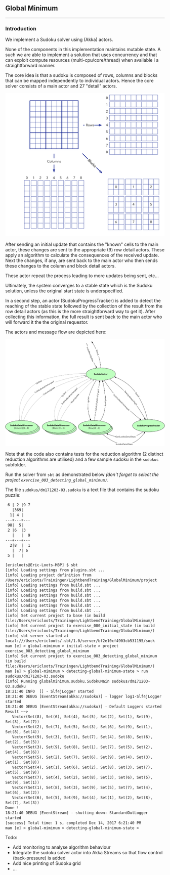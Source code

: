 ## Global Minimum

---

### Introduction

We implement a Sudoku solver using (Akka) actors.

None of the components in this implementation maintains mutable state. A such we are able to implement a solution that uses concurrency and that can exploit compute resources (multi-cpu/core/thread) when available i a straightforward manner.

The core idea is that a sudoku is composed of rows, columns and blocks that can be mapped independently to individual actors. Hence the core solver consists of a main actor and 27 "detail" actors.

![Sudoku decomposition](images/sudokuDecomposition.png)

After sending an initial update that contains the "known" cells to the main actor, these changes are sent to the appropriate (9) row detail actors. These apply an algorithm to calculate the consequences of the received update. Next
the changes, if any, are sent back to the main actor who then sends these changes to the column and block detail actors.

These actor repeat the process leading to more updates being
sent, etc...

Ultimately, the system converges to a stable state which is the Sudoku solution, unless the original start state is underspecified.

In a second step, an actor (SudokuProgressTracker) is added to
detect the reaching of the stable state followed by the collection
of the result from the row detail actors (as this is the more straightforward way to get it). After collecting this information,
the full result is sent back to the main actor who will forward it the the original requestor.

The actors and message flow are depicted here:

![Actors and message flow](images/sudokuActors.png)

Note that the code also contains tests for the reduction algorithm (2 distinct reduction algorithms are utilised) and a few sample sudoku in the `sudokus` subfolder.

Run the solver from `sbt` as demonstrated below _(don't forget to select the project `exercise_003_detecting_global_minimum)`_.

The file `sudokus/dm171203-03.sudoku` is a text file that contains the sudoku puzzle:

```
 6 | 2 |9 7
   |369|
  1| 4 |
---+---+---
 98|  5|
 2 |6  |3
   |   |  9
---+---+---
  2|8  |  1
   |  7| 6
 5 |   |
```

```
[ericloots@Eric-Loots-MBP] $ sbt
[info] Loading settings from plugins.sbt ...
[info] Loading project definition from /Users/ericloots/Trainingen/LightbendTraining/GlobalMinimum/project
[info] Loading settings from build.sbt ...
[info] Loading settings from build.sbt ...
[info] Loading settings from build.sbt ...
[info] Loading settings from build.sbt ...
[info] Loading settings from build.sbt ...
[info] Loading settings from build.sbt ...
[info] Set current project to base (in build file:/Users/ericloots/Trainingen/LightbendTraining/GlobalMinimum/)
[info] Set current project to exercise_000_initial_state (in build file:/Users/ericloots/Trainingen/LightbendTraining/GlobalMinimum/)
[info] sbt server started at local:///Users/ericloots/.sbt/1.0/server/bf2e10cf4903cb531195/sock
man [e] > global-mimimum > initial-state > project exercise_003_detecting_global_minimum
[info] Set current project to exercise_003_detecting_global_minimum (in build file:/Users/ericloots/Trainingen/LightbendTraining/GlobalMinimum/)
man [e] > global-mimimum > detecting-global-minimum-state > run sudokus/dm171203-03.sudoku
[info] Running globalminimum.sudoku.SudokuMain sudokus/dm171203-03.sudoku
18:21:40 INFO  [] - Slf4jLogger started
18:21:40 DEBUG [EventStream(akka://sudoku)] - logger log1-Slf4jLogger started
18:21:40 DEBUG [EventStream(akka://sudoku)] - Default Loggers started
Result ~~>
   Vector(Set(8), Set(6), Set(4), Set(5), Set(2), Set(1), Set(9), Set(3), Set(7))
   Vector(Set(2), Set(7), Set(5), Set(3), Set(6), Set(9), Set(1), Set(8), Set(4))
   Vector(Set(9), Set(3), Set(1), Set(7), Set(4), Set(8), Set(6), Set(2), Set(5))
   Vector(Set(3), Set(9), Set(8), Set(1), Set(7), Set(5), Set(2), Set(4), Set(6))
   Vector(Set(5), Set(2), Set(7), Set(6), Set(9), Set(4), Set(3), Set(1), Set(8))
   Vector(Set(4), Set(1), Set(6), Set(2), Set(8), Set(3), Set(7), Set(5), Set(9))
   Vector(Set(7), Set(4), Set(2), Set(8), Set(3), Set(6), Set(5), Set(9), Set(1))
   Vector(Set(1), Set(8), Set(3), Set(9), Set(5), Set(7), Set(4), Set(6), Set(2))
   Vector(Set(6), Set(5), Set(9), Set(4), Set(1), Set(2), Set(8), Set(7), Set(3))
Done !
18:21:40 DEBUG [EventStream] - shutting down: StandardOutLogger started
[success] Total time: 1 s, completed Dec 14, 2017 6:21:40 PM
man [e] > global-mimimum > detecting-global-minimum-state >
```


Todo:

- Add monitoring to analyse algorithm behaviour
- Integrate the sudoku solver actor into Akka Streams so
    that flow control (back-pressure) is added
- Add nice printing of Sudoku grid
- ...
  

